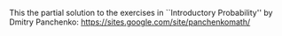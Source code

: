 This the partial solution to the exercises in ``Introductory Probability'' by Dmitry Panchenko: https://sites.google.com/site/panchenkomath/
